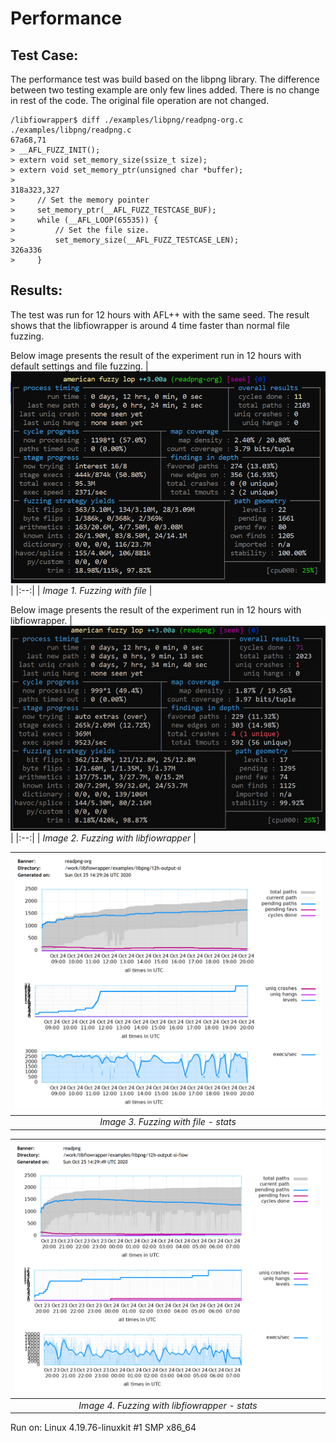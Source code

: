 # Performance
## Test Case:
The performance test was build based on the libpng library. The difference between two testing example are only few lines added. There is no change in rest of the code. The original file operation are not changed.

```
/libfiowrapper$ diff ./examples/libpng/readpng-org.c ./examples/libpng/readpng.c
67a68,71
> __AFL_FUZZ_INIT();
> extern void set_memory_size(ssize_t size);
> extern void set_memory_ptr(unsigned char *buffer);
> 
318a323,327
>     // Set the memory pointer
>     set_memory_ptr(__AFL_FUZZ_TESTCASE_BUF);
>     while (__AFL_LOOP(65535)) {
>         // Set the file size.
>         set_memory_size(__AFL_FUZZ_TESTCASE_LEN);
326a336
>     }
```

## Results:

The test was run for 12 hours with AFL++ with the same seed. The result shows that the libfiowrapper is around 4 time faster than normal file fuzzing.

Below image presents the result of the experiment run in 12 hours with default settings and file fuzzing.
|![Fuzzing with files](afl-si-12h.png)| 
|:--:| 
| *Image 1. Fuzzing with file* |


Below image presents the result of the experiment run in 12 hours with libfiowrapper.
|![Fuzzing with libfiowrapper](afl-fiow-si-12h.png)| 
|:--:| 
| *Image 2. Fuzzing with libfiowrapper* |


|![Fuzzing with files](afl-stats.png)| 
|:--:| 
| *Image 3. Fuzzing with file - stats* |

|![Fuzzing with libfiowrapper](afl-fiow-stats.png)| 
|:--:| 
| *Image 4. Fuzzing with libfiowrapper - stats* |



Run on: Linux 4.19.76-linuxkit #1 SMP x86_64
